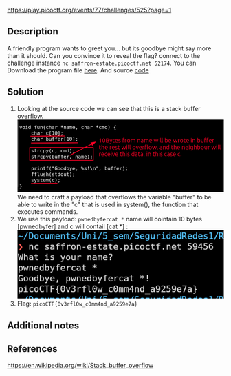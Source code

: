 https://play.picoctf.org/events/77/challenges/525?page=1
## Description
A friendly program wants to greet you… but its goodbye might say more than it should. Can you convince it to reveal the flag? connect to the challenge instance `nc saffron-estate.picoctf.net 52174`. You can Download the program file [here](https://challenge-files.picoctf.net/c_saffron_estate/32203434ff8bd03bc7b333c2531d5f33424f12623b5846b67f92f12485f9712d/vuln). And source [code](https://challenge-files.picoctf.net/c_saffron_estate/32203434ff8bd03bc7b333c2531d5f33424f12623b5846b67f92f12485f9712d/vuln.c)
## Solution
1. Looking at the source code we can see that this is a stack buffer overflow.
	![](Pasted%20image%2020251005143513.png)
	We need to craft a payload that overflows the variable "buffer" to be able to write in the "c" that is used in system(), the function that executes commands.
2. We use this payload:
	```pwnedbyfercat *```
		name will cointain 10 bytes \[pwnedbyfer\] and c will contail \[cat \*\] :
		![](Pasted%20image%2020251005143839.png)
3. Flag: `picoCTF{0v3rfl0w_c0mm4nd_a9259e7a}` 
## Additional notes
## References
https://en.wikipedia.org/wiki/Stack_buffer_overflow

